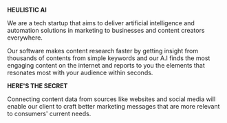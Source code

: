 **HEULISTIC AI**

We are a tech startup that aims to deliver artificial intelligence and automation solutions in marketing to businesses and content creators everywhere.

Our software makes content research faster by getting insight from thousands of contents from simple keywords and our A.I finds the most engaging content on the internet and reports to you the elements that resonates most with your audience within seconds.

**HERE'S THE SECRET**

Connecting content data from sources like websites and social media will enable our client to craft better marketing messages that are more relevant to consumers' current needs.